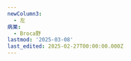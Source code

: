 ```yaml
---
newColumn3:
  - 左
病巣:
  - Broca野
lastmod: '2025-03-08'
last_edited: 2025-02-27T00:00:00.000Z
---
```



